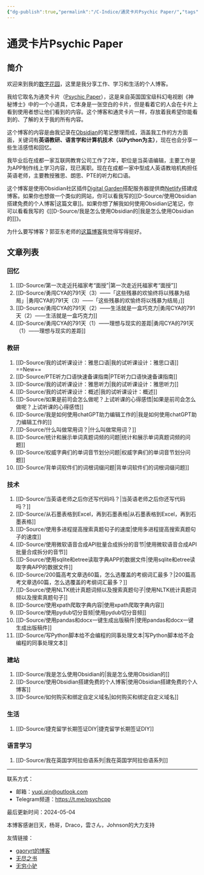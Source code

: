 ```yaml
---
{"dg-publish":true,"permalink":"/C-Indice/通灵卡片Psychic Paper/","tags":["gardenEntry"],"created":"2023-09-21T09:27:51.000+08:00"}
---
```


# 通灵卡片Psychic Paper

## 简介
欢迎来到我的[数字花园](https://www.zhihu.com/question/400660802)，这里是我分享工作、学习和生活的个人博客。

我给它取名为通灵卡片（[Psychic Paper](https://tardis.fandom.com/wiki/Psychic_paper)），这是来自英国国宝级科幻电视剧《神秘博士》中的一个小道具，它本身是一张空白的卡片，但是看着它的人会在卡片上看到使用者想让他们看到的内容。这个博客和通灵卡片一样，存放着我希望你能看到的、了解的关于我的所有内容。

这个博客的内容是由我记录在[Obsidian](https://obsidian.md)的笔记整理而成，涵盖我工作的方方面面，关键词有**英语教研、语言学和计算机技术（以Python为主）**，现在也会分享一些生活感悟和回忆。

我毕业后在成都一家互联网教育公司工作了2年，职位是当英语编辑，主要工作是为APP制作线上学习内容，现已离职。现在在成都一家中型成人英语教培机构担任英语老师，主要教授雅思、朗思、PTE的听力和口语。

这个博客是使用Obsidian社区插件[Digital Garden](https://github.com/obsidianMkdocs/obsidian-github-publisher)搭配服务器提供商[Netlify](https://app.netlify.com/teams/yuqiqin-a/overview)搭建成博客。如果你也想做一个类似的网站，你可以看我写的[[D-Source/使用Obsidian搭建免费的个人博客\|这篇文章]]。如果你想了解我如何使用Obsidian记笔记，你可以看看我写的《[[D-Source/我是怎么使用Obsidian的\|我是怎么使用Obsidian的]]》。

为什么要写博客？郭亚东老师的[这篇博客](https://www.dannyguo.com/blog/why-i-blog)我觉得写得挺好。


## 文章列表
### 回忆
1. [[D-Source/第一次走近托福家考“面授”\|第一次走近托福家考“面授”]] 
2. [[D-Source/勇闯CYA的791天（3）——「这些残暴的欢愉终将以残暴为结局」\|勇闯CYA的791天（3）——「这些残暴的欢愉终将以残暴为结局」]] 
3. [[D-Source/勇闯CYA的791天（2）——生活就是一盒巧克力\|勇闯CYA的791天（2）——生活就是一盒巧克力]] 
4. [[D-Source/勇闯CYA的791天（1）——理想与现实的差距\|勇闯CYA的791天（1）——理想与现实的差距]]

### 教研
1. [[D-Source/我的试听课设计：雅思口语\|我的试听课设计：雅思口语]] ==New==
2. [[D-Source/PTE听力口语快速备课指南\|PTE听力口语快速备课指南]] 
3. [[D-Source/我的试听课设计：雅思听力\|我的试听课设计：雅思听力]]
4. [[D-Source/我的试听课设计：概述\|我的试听课设计：概述]] 
5. [[D-Source/如果是前司会怎么做呢？上试听课的心得感悟\|如果是前司会怎么做呢？上试听课的心得感悟]] 
6. [[D-Source/我是如何使用chatGPT助力编辑工作的\|我是如何使用chatGPT助力编辑工作的]] 
7. [[D-Source/什么叫做常用词？\|什么叫做常用词？]] 
8. [[D-Source/统计和展示单词真题词频的问题\|统计和展示单词真题词频的问题]] 
9. [[D-Source/权威字典们的单词音节划分问题\|权威字典们的单词音节划分问题]]
10. [[D-Source/背单词软件们的词根词缀问题\|背单词软件们的词根词缀问题]]

### 技术
1. [[D-Source/当英语老师之后你还写代码吗？\|当英语老师之后你还写代码吗？]]
2. [[D-Source/从石墨表格到Excel，再到石墨表格\|从石墨表格到Excel，再到石墨表格]] 
3. [[D-Source/使用多进程提高搜索真题句子的速度\|使用多进程提高搜索真题句子的速度]]
4. [[D-Source/使用微软语音合成API批量合成拆分的音节\|使用微软语音合成API批量合成拆分的音节]] 
5. [[D-Source/使用sqlite和etree读取字典APP的数据文件\|使用sqlite和etree读取字典APP的数据文件]] 
6. [[D-Source/200篇高考文章选60篇，怎么选覆盖的考纲词汇最多？\|200篇高考文章选60篇，怎么选覆盖的考纲词汇最多？]]  
7. [[D-Source/使用NLTK统计真题词频以及搜索真题句子\|使用NLTK统计真题词频以及搜索真题句子]]
8. [[D-Source/使用xpath爬取字典内容\|使用xpath爬取字典内容]]
9. [[D-Source/使用pydub切分音频\|使用pydub切分音频]]
10. [[D-Source/使用pandas和docx一键生成出版稿件\|使用pandas和docx一键生成出版稿件]]
11. [[D-Source/写Python脚本给不会编程的同事处理文本\|写Python脚本给不会编程的同事处理文本]]

###  建站
1. [[D-Source/我是怎么使用Obsidian的\|我是怎么使用Obsidian的]] 
2.  [[D-Source/使用Obsidian搭建免费的个人博客\|使用Obsidian搭建免费的个人博客]]
3. [[D-Source/如何购买和绑定自定义域名\|如何购买和绑定自定义域名]]

### 生活
1. [[D-Source/捷克留学长期签证DIY\|捷克留学长期签证DIY]]

### 语言学习
1. [[D-Source/我在英国学阿拉伯语系列\|我在英国学阿拉伯语系列]]


---
联系方式：
- 邮箱：yuqi.qin@outlook.com
- Telegram频道：https://t.me/psychcpp

最后更新时间：2024-05-04

本博客感谢日天，杨哥，Draco，雲さん，Johnson的大力支持

友情链接：
- [gaoryrt的博客](https://gaoryrt.com/)
- [无尽之书](https://www.irethemelon.me)
- [无穷小驴](https://irethemelon.cc/)